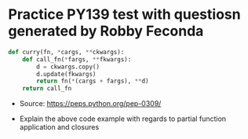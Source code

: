 # Practice PY139 test with questiosn generated by Robby Feconda

~~~Python
def curry(fn, *cargs, **ckwargs):
    def call_fn(*fargs, **fkwargs):
        d = ckwargs.copy()
        d.update(fkwargs)
        return fn(*(cargs + fargs), **d)
    return call_fn
~~~

- Source: <https://peps.python.org/pep-0309/>

- Explain the above code example with regards to partial function application and closures
